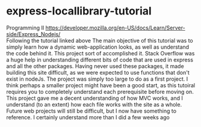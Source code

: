 # express-locallibrary-tutorial
Programming II
https://developer.mozilla.org/en-US/docs/Learn/Server-side/Express_Nodejs/<br>
Following the tutorial linked above
The main objective of this tutorial was to simply learn how a dynamic web-application looks, as well as understand the code behind it. This project sort of accomplished it. Stack Overflow was a huge help in understanding different bits of code that are used in express and all the other packages. Having never used these packages, it made building this site difficult, as we were expected to use functions that don't exist in nodeJs. The project was simply too large to do as a first project. I think perhaps a smaller project might have been a good start, as this tutoiral requires you to completely understand each prerequisite before moving on. This project gave me a decent understanding of how MVC works, and I understand (to an extent) how each file works with the site as a whole. Future web projects will still be difficult, but I now have something to reference. I certainly understand more than I did a few weeks ago
